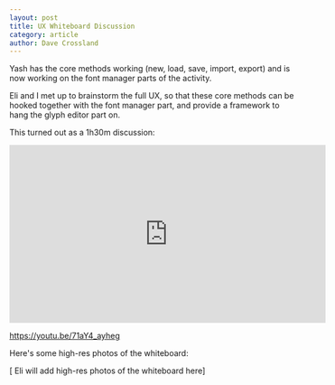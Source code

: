 ```yaml
---
layout: post
title: UX Whiteboard Discussion
category: article
author: Dave Crossland
---
```


Yash has the core methods working (new, load, save, import, export) and is now working on the font manager parts of the activity. 

Eli and I met up to brainstorm the full UX, so that these core methods can be hooked together with the font manager part, and provide a framework to hang the glyph editor part on. 

This turned out as a 1h30m discussion:

<iframe width="560" height="315" src="https://www.youtube-nocookie.com/embed/71aY4_ayheg" frameborder="0" allowfullscreen></iframe>

<https://youtu.be/71aY4_ayheg>

Here's some high-res photos of the whiteboard:

[ Eli will add high-res photos of the whiteboard here]
